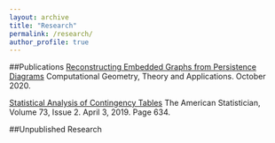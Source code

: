 ```yaml
---
layout: archive
title: "Research"
permalink: /research/
author_profile: true
---
```

##Publications
[Reconstructing Embedded Graphs from Persistence Diagrams](https://www.sciencedirect.com/science/article/pii/S0925772120300523)
Computational Geometry, Theory and Applications. October 2020.

[Statistical Analysis of Contingency
Tables](https://www.tandfonline.com/doi/full/10.1080/00031305.2019.1571848}{https://www.tandfonline.com/doi/full/10.1080/00031305.2019.1571848)
The American Statistician, Volume 73, Issue 2. April 3, 2019. Page 634.

##Unpublished Research


